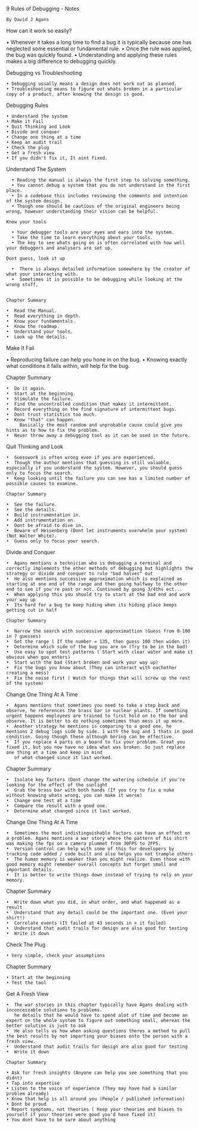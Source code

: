9 Rules of Debugging - Notes

    By David J Agans

How can it work so easily?

   • Whenever it takes a long time to find a bug it is typically because one has neglected some essential or fundamental rule.
   • Once the rule was applied, the bug was quickly found.
   • Understanding and applying these rules makes a big difference to debugging quickly.

   
  Debugging vs Troubleshooting

    • Debugging usually means a design does not work out as planned.
    • Troubleshooting means to figure out whats broken in a particular copy of a product, after knowing the design is good.


  Debugging Rules
  
    • Understand the system
    • Make it Fail
    • Quit Thinking and Look
    • Divide and conquer
    • Change one thing at a time
    • Keep an audit trail
    • Check the plug
    • Get a fresh view
    • If you didn't fix it, It aint fixed.



  Understand The System

      • Reading the manual is always the first step to solving something.
      • You cannot debug a system that you do not understand in the first place.
      • In a codebase this includes reviewing the comments and intention of the system design.
      • Though one should be cautious of the original engineers being wrong, however understanding their vision can be helpful.

    Know your tools

      • Your debugger tools are your eyes and ears into the system.
      • Take the time to learn everything about your tools.
      • The key to see whats going on is often correlated with how well your debuggers and analysers are set up.

    Dont guess, look it up

      •  There is always detailed information somewhere by the creator of what your interacting with.
      •  Sometimes it is possible to be debugging while looking at the wrong stuff,


    Chapter Summary

    •  Read the Manual.
    •  Read everything in depth.
    •  Know your fundamentals.
    •  Know the roadmap.
    •  Understand your tools.
    •  Look up the details.
    


  Make It Fail

  • Reproducing failure can help you hone in on the bug.
  • Knowing exactly what conditions it fails within, will help fix the bug.


Chapter Summary

    •  Do it again.
    •  Start at the beginning.
    •  Stimulate the failure.
    •  Find the uncontrolled condition that makes it intermittent.
    •  Record everything on the find signature of intermittent bugs.
    •  Dont trust statistics too much.
    •  Know "that" can happen.
         Basically the most random and unprobable cause could give you hints as to how to fix the problem.
    •  Never throw away a debugging tool as it can be used in the future.

    
    
   Quit Thinking and Look

    •  Guesswork is often wrong even if you are experienced.
    •  Though the author mentions that guessing is still valuable, especially if you understand the system. However, you should guess only to focus the search.
    •  Keep looking until the failure you can see has a limited number of possible causes to examine.

    Chapter Summary

    •  See the failure.
    •  See the details.
    •  Build instrumentation in.
    •  Add instrumentation on.
    •  Dont be afraid to dive in.
    •  Beware of Heisenberg (Dont let instruments overwhelm your system) (Not Walter White).
    •  Guess only to focus your search.

    
Divide and Conquer

    •  Agans mentions a technician who is debugging a terminal and correctly implements the other methods of debugging but highlights the strategy or divide and conquer to rule "bad halves" out
    •  He also mentions successive approximation which is explained as starting at one end of the range and then going halfway to the other end to see if you're past or not. Continued by going 3/4ths ect...
    •  When applying this you should try to start at the bad end and work your way up
    •  Its hard for a bug to keep hiding when its hiding place keeps getting cut in half

    Chapter Summary

    •  Narrow the search with successive approximattion (Guess from 0-100 in 7 guesses)
    •  Get the range ( If the number = 135, then guess 100 then widen it)
    •  Determine which side of the bug you are on (Try to be in the bad)
    •  Use easy to spot test patterns ( Start with clear water and make it obvious when goo enters)
    •  Start with the bad (Start broken and work your way up)
    •  Fix the bugs you know about (They can interact with eachother creating a mess)
    •  Fix the noise first ( Watch for things that will screw up the rest of the system)

    
Change One Thing At A Time

    •  Agans mentions that sometimes you need to take a step back and observe, he references the brass bar in nuclear plants. If something urgent happens employees are trained to first hold on to the bar and             observe. It is better to do nothing sometimes than mess it up more.
    •  Another strategy he mentions is comparing to a good one, he mentions 2 debug logs side by side. 1 with the bug and 1 thats in good condition. Going though these although boring can be effective.
    •  If you replace 4 parts on a board to fix your problem. Great you fixed it, but you now have no idea what was broken. So just replace one thing at a time and keep in mind
       of what changed since it last worked.
    
Chapter Summary

    •  Isolate key factors (Dont change the watering schedule if you're looking for the effect of the sunlight
    •  Grab the brass bar with both hands (If you try to fix a nuke without knowing whats wrong, you can make it worse)
    •  Change one test at a time 
    •  Compare the result with a good one.
    •  Determine what changed since it last worked.

Change One Thing At A Time

    •  Sometimes the most indistinguishable factors can have an effect on a problem. Agans mentions a war story where the pattern of his shirt was making the fps on a camera plummet from 30FPS to 2FPS.
    •  Version control can help with some of this for developers by tracking code added / code built and also helps you not trample others
    •  The human memory is weaker than you might realize. Even those with good memory might remember overall concepts but forget small and important details.
    •  It is better to write things down instead of trying to rely on your memory. 
    
Chapter Summary

    •  Write down what you did, in what order, and what happened as a result
    •  Understand that any detail could be the important one. (Even your shirt!)
    •  Correlate events (It failed at 43 seconds in > it failed)
    •  Understand that audit trails for design are also good for testing
    •  Write it down


Check The Plug

    • Very simple, check your assumptions
    
Chapter Summary

    • Start at the beginning 
    • Test the tool

   Get A Fresh View
   
    •  The war stories in this chapter typically have Agans dealing with inconceivable solutions to problems.
       he details that he would have to spend alot of time and become an expert on the whole system to figure out something small, whereas the better solution is just to ask
    •  He also tells us how when asking questions theres a method to pull the best results by not imparting your biases onto the person with a fresh view.
    •  Understand that audit trails for design are also good for testing
    •  Write it down

    Chapter Summary

    • Ask for fresh insights (Anyone can help you see something that you didnt)
    • Tap into expertise
    • Listen to the voice of experience (They may have had a similar problem already)
    • Know that help is all around you (People / published information)
    • Dont be proud
    • Report symptoms, not theories ( Keep your theories and biases to yourself if your theories were good you'd have fixed it)
    • You dont have to be sure about anything

    
    
